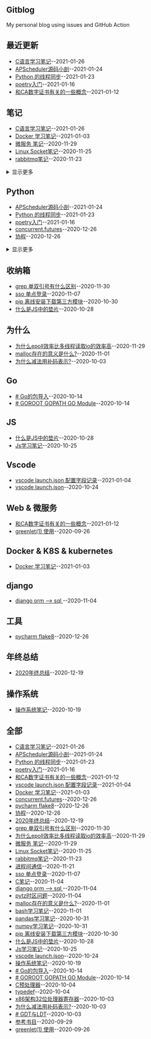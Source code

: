 ## Gitblog
My personal blog using issues and GitHub Action
## 最近更新
- [C语言学习笔记](https://github.com/chaleaoch/gitblog/issues/48)--2021-01-26
- [APScheduler源码小剖](https://github.com/chaleaoch/gitblog/issues/47)--2021-01-24
- [Python 的线程同步](https://github.com/chaleaoch/gitblog/issues/46)--2021-01-23
- [poetry入门](https://github.com/chaleaoch/gitblog/issues/45)--2021-01-16
- [和CA数字证书有关的一些概念](https://github.com/chaleaoch/gitblog/issues/44)--2021-01-12
## 笔记
- [C语言学习笔记](https://github.com/chaleaoch/gitblog/issues/48)--2021-01-26
- [Docker 学习笔记](https://github.com/chaleaoch/gitblog/issues/42)--2021-01-03
- [微服务 笔记](https://github.com/chaleaoch/gitblog/issues/35)--2020-11-29
- [Linux Socket笔记](https://github.com/chaleaoch/gitblog/issues/33)--2020-11-25
- [rabbitmq笔记](https://github.com/chaleaoch/gitblog/issues/30)--2020-11-23
<details><summary>显示更多</summary>

- [进程间通信](https://github.com/chaleaoch/gitblog/issues/29)--2020-11-21
- [C笔记](https://github.com/chaleaoch/gitblog/issues/25)--2020-11-04
- [bash学习笔记](https://github.com/chaleaoch/gitblog/issues/21)--2020-11-01
- [pandas学习笔记](https://github.com/chaleaoch/gitblog/issues/20)--2020-10-31
- [numpy学习笔记](https://github.com/chaleaoch/gitblog/issues/19)--2020-10-31
- [vscode launch.json](https://github.com/chaleaoch/gitblog/issues/15)--2020-10-24
- [操作系统笔记](https://github.com/chaleaoch/gitblog/issues/14)--2020-10-19
- [C预处理器](https://github.com/chaleaoch/gitblog/issues/11)--2020-10-04
- [typedef](https://github.com/chaleaoch/gitblog/issues/10)--2020-10-04
- [x86架构32位处理器寄存器](https://github.com/chaleaoch/gitblog/issues/9)--2020-10-03
- [# GDT与LDT](https://github.com/chaleaoch/gitblog/issues/7)--2020-10-03
- [参考书目](https://github.com/chaleaoch/gitblog/issues/5)--2020-09-29
</details>

## Python
- [APScheduler源码小剖](https://github.com/chaleaoch/gitblog/issues/47)--2021-01-24
- [Python 的线程同步](https://github.com/chaleaoch/gitblog/issues/46)--2021-01-23
- [poetry入门](https://github.com/chaleaoch/gitblog/issues/45)--2021-01-16
- [concurrent.futures](https://github.com/chaleaoch/gitblog/issues/41)--2020-12-26
- [协程](https://github.com/chaleaoch/gitblog/issues/39)--2020-12-26
<details><summary>显示更多</summary>

- [pytz时区问题](https://github.com/chaleaoch/gitblog/issues/23)--2020-11-04
- [greenlet(1) 使用](https://github.com/chaleaoch/gitblog/issues/4)--2020-09-26
</details>

## 收纳箱
- [grep 单双引号有什么区别](https://github.com/chaleaoch/gitblog/issues/37)--2020-11-30
- [sso 单点登录](https://github.com/chaleaoch/gitblog/issues/26)--2020-11-07
- [pip 离线安装下载第三方模块](https://github.com/chaleaoch/gitblog/issues/18)--2020-10-30
- [什么是JS中的垫片](https://github.com/chaleaoch/gitblog/issues/17)--2020-10-28
## 为什么
- [为什么epoll效率比多线程读取io的效率高](https://github.com/chaleaoch/gitblog/issues/36)--2020-11-29
- [malloc存在的意义是什么?](https://github.com/chaleaoch/gitblog/issues/22)--2020-11-01
- [为什么减法用补码表示?](https://github.com/chaleaoch/gitblog/issues/8)--2020-10-03
## Go
- [# Go的包导入](https://github.com/chaleaoch/gitblog/issues/13)--2020-10-14
- [# GOROOT GOPATH GO Module](https://github.com/chaleaoch/gitblog/issues/12)--2020-10-14
## JS
- [什么是JS中的垫片](https://github.com/chaleaoch/gitblog/issues/17)--2020-10-28
- [Js学习笔记](https://github.com/chaleaoch/gitblog/issues/16)--2020-10-25
## Vscode
- [vscode launch.json 配置字段记录](https://github.com/chaleaoch/gitblog/issues/43)--2021-01-04
- [vscode launch.json](https://github.com/chaleaoch/gitblog/issues/15)--2020-10-24
## Web & 微服务
- [和CA数字证书有关的一些概念](https://github.com/chaleaoch/gitblog/issues/44)--2021-01-12
- [greenlet(1) 使用](https://github.com/chaleaoch/gitblog/issues/4)--2020-09-26
## Docker & K8S & kubernetes
- [Docker 学习笔记](https://github.com/chaleaoch/gitblog/issues/42)--2021-01-03
## django
- [django orm --> sql ](https://github.com/chaleaoch/gitblog/issues/24)--2020-11-04
## 工具
- [pycharm flake8](https://github.com/chaleaoch/gitblog/issues/40)--2020-12-26
## 年终总结
- [2020年终总结](https://github.com/chaleaoch/gitblog/issues/38)--2020-12-19
## 操作系统
- [操作系统笔记](https://github.com/chaleaoch/gitblog/issues/14)--2020-10-19
## 全部
- [C语言学习笔记](https://github.com/chaleaoch/gitblog/issues/48)--2021-01-26
- [APScheduler源码小剖](https://github.com/chaleaoch/gitblog/issues/47)--2021-01-24
- [Python 的线程同步](https://github.com/chaleaoch/gitblog/issues/46)--2021-01-23
- [poetry入门](https://github.com/chaleaoch/gitblog/issues/45)--2021-01-16
- [和CA数字证书有关的一些概念](https://github.com/chaleaoch/gitblog/issues/44)--2021-01-12
- [vscode launch.json 配置字段记录](https://github.com/chaleaoch/gitblog/issues/43)--2021-01-04
- [Docker 学习笔记](https://github.com/chaleaoch/gitblog/issues/42)--2021-01-03
- [concurrent.futures](https://github.com/chaleaoch/gitblog/issues/41)--2020-12-26
- [pycharm flake8](https://github.com/chaleaoch/gitblog/issues/40)--2020-12-26
- [协程](https://github.com/chaleaoch/gitblog/issues/39)--2020-12-26
- [2020年终总结](https://github.com/chaleaoch/gitblog/issues/38)--2020-12-19
- [grep 单双引号有什么区别](https://github.com/chaleaoch/gitblog/issues/37)--2020-11-30
- [为什么epoll效率比多线程读取io的效率高](https://github.com/chaleaoch/gitblog/issues/36)--2020-11-29
- [微服务 笔记](https://github.com/chaleaoch/gitblog/issues/35)--2020-11-29
- [Linux Socket笔记](https://github.com/chaleaoch/gitblog/issues/33)--2020-11-25
- [rabbitmq笔记](https://github.com/chaleaoch/gitblog/issues/30)--2020-11-23
- [进程间通信](https://github.com/chaleaoch/gitblog/issues/29)--2020-11-21
- [sso 单点登录](https://github.com/chaleaoch/gitblog/issues/26)--2020-11-07
- [C笔记](https://github.com/chaleaoch/gitblog/issues/25)--2020-11-04
- [django orm --> sql ](https://github.com/chaleaoch/gitblog/issues/24)--2020-11-04
- [pytz时区问题](https://github.com/chaleaoch/gitblog/issues/23)--2020-11-04
- [malloc存在的意义是什么?](https://github.com/chaleaoch/gitblog/issues/22)--2020-11-01
- [bash学习笔记](https://github.com/chaleaoch/gitblog/issues/21)--2020-11-01
- [pandas学习笔记](https://github.com/chaleaoch/gitblog/issues/20)--2020-10-31
- [numpy学习笔记](https://github.com/chaleaoch/gitblog/issues/19)--2020-10-31
- [pip 离线安装下载第三方模块](https://github.com/chaleaoch/gitblog/issues/18)--2020-10-30
- [什么是JS中的垫片](https://github.com/chaleaoch/gitblog/issues/17)--2020-10-28
- [Js学习笔记](https://github.com/chaleaoch/gitblog/issues/16)--2020-10-25
- [vscode launch.json](https://github.com/chaleaoch/gitblog/issues/15)--2020-10-24
- [操作系统笔记](https://github.com/chaleaoch/gitblog/issues/14)--2020-10-19
- [# Go的包导入](https://github.com/chaleaoch/gitblog/issues/13)--2020-10-14
- [# GOROOT GOPATH GO Module](https://github.com/chaleaoch/gitblog/issues/12)--2020-10-14
- [C预处理器](https://github.com/chaleaoch/gitblog/issues/11)--2020-10-04
- [typedef](https://github.com/chaleaoch/gitblog/issues/10)--2020-10-04
- [x86架构32位处理器寄存器](https://github.com/chaleaoch/gitblog/issues/9)--2020-10-03
- [为什么减法用补码表示?](https://github.com/chaleaoch/gitblog/issues/8)--2020-10-03
- [# GDT与LDT](https://github.com/chaleaoch/gitblog/issues/7)--2020-10-03
- [参考书目](https://github.com/chaleaoch/gitblog/issues/5)--2020-09-29
- [greenlet(1) 使用](https://github.com/chaleaoch/gitblog/issues/4)--2020-09-26
